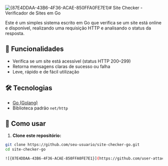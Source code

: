 ![{87E4DDAA-43B6-4F36-ACAE-850FFA0FE7E1}](https://github.com/user-attachments/assets/f5587035-333f-4cab-bbb1-a1b68f9e6069)# Site Checker - Verificador de Sites em Go

Este é um simples sistema escrito em Go que verifica se um site está online e disponível, realizando uma requisição HTTP e analisando o status da resposta.

## 📌 Funcionalidades

- Verifica se um site está acessível (status HTTP 200–299)
- Retorna mensagens claras de sucesso ou falha
- Leve, rápido e de fácil utilização

## 🛠️ Tecnologias

- [Go (Golang)](https://golang.org/)
- Biblioteca padrão `net/http`

## 🚀 Como usar

1. **Clone este repositório:**

```bash
git clone https://github.com/seu-usuario/site-checker-go.git
cd site-checker-go

![{87E4DDAA-43B6-4F36-ACAE-850FFA0FE7E1}](https://github.com/user-attachments/assets/d50b927e-34db-41b7-9fe6-d070544d6a3a)
